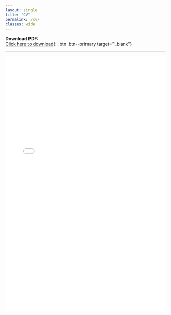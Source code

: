 ```yaml
---
layout: single
title: "CV"
permalink: /cv/
classes: wide
---
```


**Download PDF:**  
[Click here to download](/assets/docs/LucyInett-CV.pdf){: .btn .btn--primary target="_blank"}

---

<iframe src="/assets/docs/LucyInett-CV.pdf" width="100%" height="800px" style="border: none;">
    This browser does not support PDFs. Please download the PDF to view it: 
    <a href="/assets/docs/LucyInett-CV.pdf">Download CV</a>.
</iframe>
